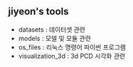 ## jiyeon's tools

* datasets : 데이터셋 관련 
* models : 모델 및 모듈 관련
* os_files : 리눅스 명령어 파이썬 프로그램 
* visualization_3d : 3d PCD 시각화 관련
